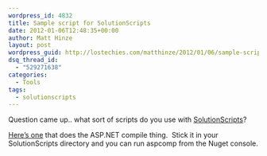 ```yaml
---
wordpress_id: 4832
title: Sample script for SolutionScripts
date: 2012-01-06T12:48:35+00:00
author: Matt Hinze
layout: post
wordpress_guid: http://lostechies.com/matthinze/2012/01/06/sample-script-for-solutionscripts/
dsq_thread_id:
  - "529271638"
categories:
  - Tools
tags:
  - solutionscripts
---
```

Question came up.. what sort of scripts do you use with [SolutionScripts](http://lostechies.com/matthinze/2012/01/05/solutionscripts-little-scripts-for-the-nuget-console)?

[Here’s one](https://gist.github.com/1571601) that does the ASP.NET compile thing.  Stick it in your SolutionScripts directory and you can run aspcomp from the Nuget console.